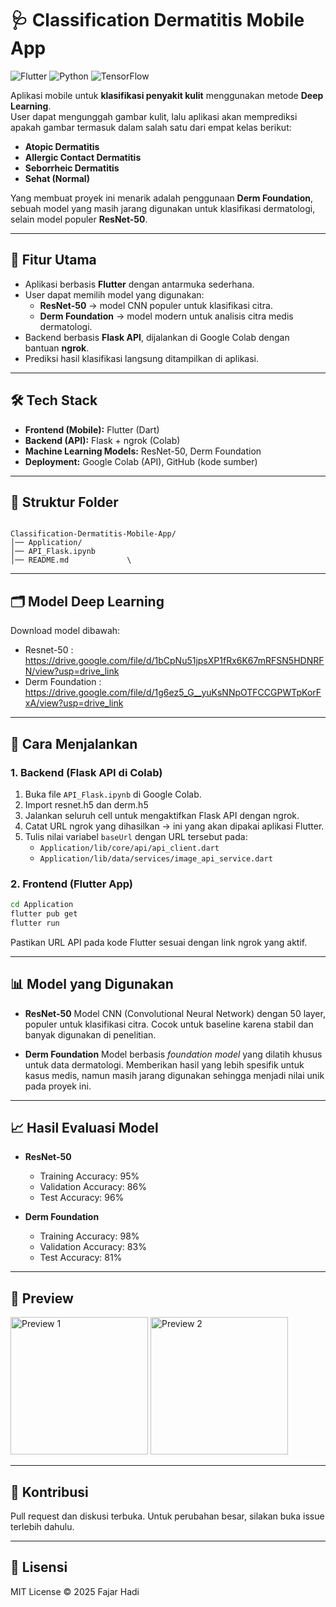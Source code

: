 # 🩺 Classification Dermatitis Mobile App

![Flutter](https://img.shields.io/badge/Flutter-3.32.4-blue?logo=flutter)
![Python](https://img.shields.io/badge/Python-3.11.13-yellow?logo=python)
![TensorFlow](https://img.shields.io/badge/TensorFlow-2.19-orange?logo=tensorflow)

Aplikasi mobile untuk **klasifikasi penyakit kulit** menggunakan metode **Deep Learning**.  
User dapat mengunggah gambar kulit, lalu aplikasi akan memprediksi apakah gambar termasuk dalam salah satu dari empat kelas berikut:

- **Atopic Dermatitis**  
- **Allergic Contact Dermatitis**  
- **Seborrheic Dermatitis**  
- **Sehat (Normal)**  

Yang membuat proyek ini menarik adalah penggunaan **Derm Foundation**, sebuah model yang masih jarang digunakan untuk klasifikasi dermatologi, selain model populer **ResNet-50**.

---

## 🚀 Fitur Utama
- Aplikasi berbasis **Flutter** dengan antarmuka sederhana.  
- User dapat memilih model yang digunakan:
  - **ResNet-50** → model CNN populer untuk klasifikasi citra.  
  - **Derm Foundation** → model modern untuk analisis citra medis dermatologi.  
- Backend berbasis **Flask API**, dijalankan di Google Colab dengan bantuan **ngrok**.  
- Prediksi hasil klasifikasi langsung ditampilkan di aplikasi.

---

## 🛠️ Tech Stack
- **Frontend (Mobile):** Flutter (Dart)  
- **Backend (API):** Flask + ngrok (Colab)  
- **Machine Learning Models:** ResNet-50, Derm Foundation  
- **Deployment:** Google Colab (API), GitHub (kode sumber)

---

## 📂 Struktur Folder
```

Classification-Dermatitis-Mobile-App/
│── Application/          
│── API_Flask.ipynb       
│── README.md             \

````
---
## 🗂️ Model Deep Learning
Download model dibawah:
- Resnet-50 : https://drive.google.com/file/d/1bCpNu51jpsXP1fRx6K67mRFSN5HDNRFN/view?usp=drive_link
- Derm Foundation : https://drive.google.com/file/d/1g6ez5_G__yuKsNNpOTFCCGPWTpKorFxA/view?usp=drive_link

---

## 🔧 Cara Menjalankan

### 1. Backend (Flask API di Colab)
1. Buka file `API_Flask.ipynb` di Google Colab.
2. Import resnet.h5 dan derm.h5  
3. Jalankan seluruh cell untuk mengaktifkan Flask API dengan ngrok.  
4. Catat URL ngrok yang dihasilkan → ini yang akan dipakai aplikasi Flutter.  
5. Tulis nilai variabel `baseUrl` dengan URL tersebut pada:  
   - `Application/lib/core/api/api_client.dart`  
   - `Application/lib/data/services/image_api_service.dart`

### 2. Frontend (Flutter App)
```bash
cd Application
flutter pub get
flutter run
````

Pastikan URL API pada kode Flutter sesuai dengan link ngrok yang aktif.

---

## 📊 Model yang Digunakan

* **ResNet-50**
  Model CNN (Convolutional Neural Network) dengan 50 layer, populer untuk klasifikasi citra. Cocok untuk baseline karena stabil dan banyak digunakan di penelitian.

* **Derm Foundation**
  Model berbasis *foundation model* yang dilatih khusus untuk data dermatologi. Memberikan hasil yang lebih spesifik untuk kasus medis, namun masih jarang digunakan sehingga menjadi nilai unik pada proyek ini.

---

## 📈 Hasil Evaluasi Model

* **ResNet-50**

  * Training Accuracy: 95%
  * Validation Accuracy: 86%
  * Test Accuracy: 96%

* **Derm Foundation**

  * Training Accuracy: 98%
  * Validation Accuracy: 83%
  * Test Accuracy: 81%

---

## 📸 Preview

<p align="left">
  <img src="https://github.com/user-attachments/assets/96fc88dd-14d1-4802-a336-7e07cdb63714" alt="Preview 1" width="220"/>
  <img src="https://github.com/user-attachments/assets/16cc8c9d-da47-4060-965d-7f4550e12e4b" alt="Preview 2" width="220"/>
</p>

---

## 🤝 Kontribusi

Pull request dan diskusi terbuka. Untuk perubahan besar, silakan buka issue terlebih dahulu.

---

## 📜 Lisensi

MIT License © 2025 Fajar Hadi

```
